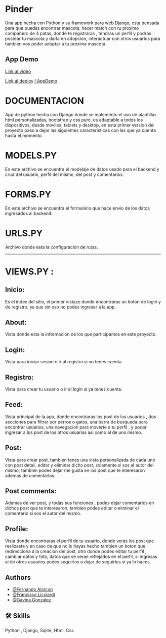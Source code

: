
# Pinder

Una app hecha con Python y su framework para web Django, esta pensada para que puedas encontrar mascota, hacer match con tu proximo compañero de 4 patas, donde te registraras , tendras un perfil y podras postear tu mascota y darla en adopcion, interactuar con otros usuarios para tambien vos poder adoptar a tu proxima mascota.


## App Demo
[Link al video](https://drive.google.com/drive/folders/1NnldADnVfuzE6QJegeLdljW3deIxK521)

[Link al deploy](https://pinder-arg.herokuapp.com/)
[! AppDemo](https://media.giphy.com/media/PIt9r0yocqO8QUym39/giphy-downsized-large.gif)


# DOCUMENTACION

App de python hecha con Django donde se inplemento el uso de plantillas html personalizadas, bootstrap y css puro, es adaptable a todos los dispositivos, desde moviles, tablets y desktop, en esta primer version del proyecto paso a dejar las siguientes caracteristicas con las que ya cuenta hasta el momento.

# MODELS.PY
En este archivo se encuentra el modelaje de datos usado para el backend  y crud del usuario, perfil del mismo, del post y comentarios.

# FORMS.PY
En este archivo se encuentra el formulario que hace envio de los datos ingresados al backend.

# URLS.PY

Archivo donde esta la configuracion de rutas.

-----------

# VIEWS.PY :

## Inicio: 
Es el index del sitio, el primer vistazo donde encontraras un boton de login y de registro, ya que sin eso no podes ingresar a la app.

## About:
Vista donde esta la informacion de los que participamos en este proyecto.

## Login:
 Vista para iniciar sesion o ir al registro si no tenes cuenta.

## Registro: 
Vista para crear tu usuario o ir al login si ya tenes cuenta.

## Feed:
 Vista principal de la app, donde encontraras los post de los usuarios , dos secciones para filtrar por perros o gatos, una barra de busqueda para encontrar usuarios, una navegacion para moverte a tu perfil , y poder ingresar a los post de los otros usuarios asi como al de uno mismo.

## Post:
 Vista para crear post, tambien tenes una vista personalizada de cada uno con post detail, editar y eliminar dicho post, solamente si sos el autor del mismo, tambien podes dejar me gusta en los post que te interesaron ademas de comentarlos.

## Post comments:
 Ademas de ver post, y todas sus funciones , podes dejar comentarios en dichos post que te interesaron, tambien podes editar o eliminar el comentario si sos el autor del mismo.

## Profile:
 Vista donde encontraras el perfil de tu usuario, donde veras los post que realizaste y en caso de que no lo hayas hecho tambien un boton que redirecciona a la creacion del post, otro donde podes editar tu perfil , cambiar datos y foto, datos que se veran reflejados en el perfil, si ingresas al de otros usuarios podes seguirlos o dejar de seguirlos si ya lo haces.



## Authors

- [@Fernando Alarcon](https://www.linkedin.com/in/feralarcon1995/)
- [@Francisco Licciardi](https://www.linkedin.com/in/francisco-pablo-licciardi-95a37016b/)
- [@Gavina Gonzalez](https://www.linkedin.com/in/gavina-gonzalez-piris-928172113/)

## 🛠 Skills
Python , Django, Sqlite, Html, Css

